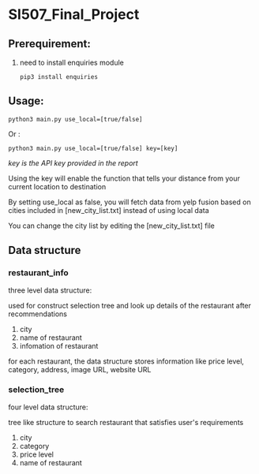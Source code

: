 # SI507_Final_Project

## Prerequirement:

1.  need to install enquiries module

    `pip3 install enquiries`

## Usage:

`python3 main.py use_local=[true/false]`

Or   :  

`python3 main.py use_local=[true/false] key=[key]` 

*key is the API key provided in the report*

Using the key will enable the function that tells your distance from your current location to destination

By setting use_local as false, you will fetch data from yelp fusion based on cities included in [new_city_list.txt] instead of using local data

You can change the city list by editing the [new_city_list.txt] file

## Data structure

### restaurant_info

three level data structure:

used for construct selection tree and look up details of the restaurant after recommendations

1.  city
2.  name of restaurant
3.  infomation of restaurant

for each restaurant, the data structure stores information like price level, category, address, image URL, website URL

### selection_tree

four level data structure:

tree like structure to search restaurant that satisfies user's requirements

1.  city
2.  category
3.  price level
4.  name of restaurant
